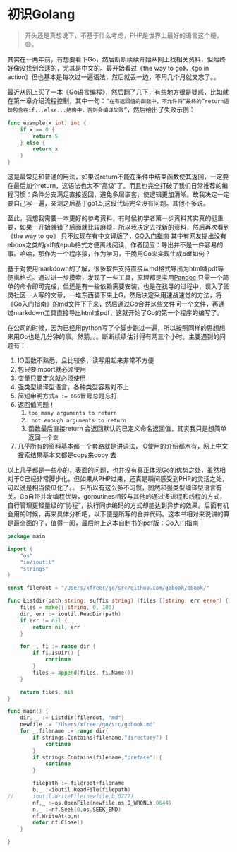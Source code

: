 # 初识Golang

> 开头还是真想说下，不基于什么考虑，PHP是世界上最好的语言这个梗，😄。

其实在一两年前，有想要看下Go，然后断断续续开始从网上找相关资料，但始终好像没找到合适的，尤其是中文的。最开始看过《the way to go》，《go in action》但也基本是每次过一遍语法，然后就丢一边，不用几个月就又忘了。。

最近从网上买了一本《Go语言编程》，然后翻了几下，有些地方很是疑惑，比如就在第一章介绍流程控制，其中一句：`“在有返回值的函数中，不允许将“最终的”return语句包含在if...else...结构中，否则会编译失败”`，然后给出了失败示例：

```go
func example(x int) int {
	if x == 0 {
		return 5
  	} else {
		return x
	}
}
```

这是最常见和普通的用法，如果说return不能在条件中结束函数使其返回，一定要在最后加个return，这语法也太不“高级”了。而且也完全打破了我们日常推荐的编程习惯：条件分支满足直接返回，避免多层嵌套，使逻辑更加清晰。故我决定一定要自己写一遍，亲测之后基于go1.5,这段代码完全没有问题。其他不多说。

至此，我想我需要一本更好的参考资料，有时候初学者第一步资料其实真的挺重要，如果一开始就错了后面就比较麻烦，所以我决定去找新的资料，然后再次看到《the way to go》 只不过现在有中文译版了，[GO入门指南](https://github.com/Unknwon/the-way-to-go_ZH_CN/issues/261) 其中有网友提出没有ebook之类的pdf或epub格式方便离线阅读，作者回应：导出并不是一件容易的事。哈哈，那作为一个程序猿，作为学习，干脆用Go来实现生成pdf如何？

基于对使用markdown的了解，很多软件支持直接从md格式导出为html或pdf等便携格式。通过进一步摸索，发现了一些工具，原理都是实用[Pandoc](http://www.pandoc.org/) 只需一个简单的命令即可完成，但还是有一些依赖需要安装，也是在找寻的过程中，误入了图灵社区一人写的文章，一堆东西装下来上G，然后决定采用速战速觉的方法，将《Go入门指南》的md文件下下来，然后通过Go合并这些文件问一个文件，再通过markdown工具直接导出html或pdf，这就开始了Go的第一个程序的编写了。

在公司的时候，因为已经用python写了个脚步跑过一遍，所以按照同样的思想想来用Go也是几分钟的事。然鹅。。。断断续续估计得有两三个小时。主要遇到的问题有：

1. IO函数不熟悉，且比较多，读写用起来非常不方便
2. 包只要import就必须使用
3. 变量只要定义就必须使用
4. 强类型编译型语言，各种类型容易对不上
5. 简短申明方式`a := 666`冒号总是忘打
6. 返回值问题！
   1. `too many arguments to return`
   2. ` not enough arguments to return`
   3. 函数最后直接return 会返回默认的已定义命名返回值，其实我只是想简单返回一个`空`
7. 几乎所有的资料基本都一个套路就是讲语法，IO使用的介绍都木有，网上中文搜索结果基本又都是copy来copy 去

以上几乎都是一些小的，表面的问题，也并没有真正体现Go的优势之处，虽然相对于C已经非常脚步化，但如果从PHP过来，还真是瞬间感受到PHP的灵活之处，可以说是相当傻瓜化了。。
只所以有这么多不习惯，固然和强类型编译型语言有关。Go自带并发编程优势，goroutines相较与其他的通过多进程和线程的方式，自行管理更轻量级的“协程”，执行同步编码的方式却能达到异步的效果。后面有机会用的时候，再来具体分析吧，以下便是所写的合并代码。这本书相对来说讲的算是最全面的了，值得一阅，最后附上这本自制书的pdf版：[Go入门指南](https://github.com/zphilin/gitbook-tech/gobook.pdf)

```go
package main

import (
	"os"
	"io/ioutil"
	"strings"
)

const fileroot = "/Users/xfreer/go/src/github.com/gobook/eBook/"

func Listdir(path string, suffix string) (files []string, err error) {
    files = make([]string, 0, 100)
    dir, err := ioutil.ReadDir(path)
    if err != nil {
		return nil, err
    }

    for _, fi := range dir {
		if fi.IsDir() {
	    	continue
		}
		files = append(files, fi.Name())
    }

    return files, nil
}

func main() {
    dir, _ := Listdir(fileroot, "md")
    newfile := "/Users/xfreer/go/src/gobook.md"
    for _,filename := range dir{
		if strings.Contains(filename,"directory") {
	    	continue
		}
		if strings.Contains(filename,"preface") {
	    	continue
		}

		filepath := fileroot+filename
		b,_ :=ioutil.ReadFile(filepath)
//		ioutil.WriteFile(newfile,b,0777)
		nf,_ :=os.OpenFile(newfile,os.O_WRONLY,0644)
		n,_ :=nf.Seek(0,os.SEEK_END)
		nf.WriteAt(b,n)
		defer nf.Close()
    }

}
```

